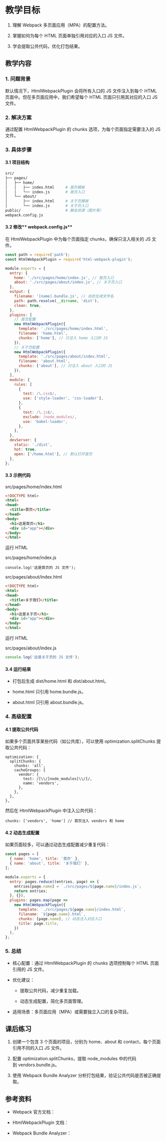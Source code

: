 # **教学目标**

1. 理解 Webpack 多页面应用（MPA）的配置方法。

1. 掌握如何为每个 HTML 页面单独引用对应的入口 JS 文件。

1. 学会提取公共代码，优化打包结果。

## **教学内容**

### **1. 问题背景**

默认情况下，HtmlWebpackPlugin 会将所有入口的 JS 文件注入到每个 HTML 页面中。但在多页面应用中，我们希望每个 HTML 页面只引用其对应的入口 JS 文件。

### **2. 解决方案**

通过配置 HtmlWebpackPlugin 的 chunks 选项，为每个页面指定需要注入的 JS 文件。

### **3. 具体步骤**

#### **3.1 项目结构**

```bash
src/
├── pages/
│   ├── home/
│   │   ├── index.html     # 首页模板
│   │   └── index.js       # 首页入口
│   └── about/
│       ├── index.html     # 关于页模板
│       └── index.js       # 关于页入口
public/                    # 静态资源（图片等）
webpack.config.js
```

#### **3.2 修改**** webpack.config.js**

在 HtmlWebpackPlugin 中为每个页面指定 chunks，确保只注入相关的 JS 文件。

```javascript
const path = require('path');
const HtmlWebpackPlugin = require('html-webpack-plugin');

module.exports = {
  entry: {
    home: './src/pages/home/index.js', // 首页入口
    about: './src/pages/about/index.js', // 关于页入口
  },
  output: {
    filename: '[name].bundle.js', // 动态生成文件名
    path: path.resolve(__dirname, 'dist'),
    clean: true,
  },
  plugins: [
    // 首页配置
    new HtmlWebpackPlugin({
      template: './src/pages/home/index.html',
      filename: 'home.html',
      chunks: ['home'], // 只注入 home 入口的 JS
    }),
    // 关于页配置
    new HtmlWebpackPlugin({
      template: './src/pages/about/index.html',
      filename: 'about.html',
      chunks: ['about'], // 只注入 about 入口的 JS
    }),
  ],
  module: {
    rules: [
      {
        test: /\.css$/,
        use: ['style-loader', 'css-loader'],
      },
      {
        test: /\.js$/,
        exclude: /node_modules/,
        use: 'babel-loader',
      },
    ],
  },
  devServer: {
    static: './dist',
    hot: true,
    open: ['/home.html'], // 默认打开首页
  },
};
```

#### **3.3 示例代码**

src/pages/home/index.html

```html
<!DOCTYPE html>
<html>
<head>
  <title>首页</title>
</head>
<body>
  <h1>这是首页</h1>
  <div id="app"></div>
</body>
</html>
```

运行 HTML

src/pages/home/index.js

```
console.log('这是首页的 JS 文件');
```

src/pages/about/index.html

```html
<!DOCTYPE html>
<html>
<head>
  <title>关于我们</title>
</head>
<body>
  <h1>这是关于页</h1>
  <div id="app"></div>
</body>
</html>
```

运行 HTML

src/pages/about/index.js

```javascript
console.log('这是关于页的 JS 文件');
```

#### **3.4 运行结果**

- 打包后生成 dist/home.html 和 dist/about.html。

- home.html 只引用 home.bundle.js。

- about.html 只引用 about.bundle.js。

### **4. 高级配置**

#### **4.1 提取公共代码**

如果多个页面共享某些代码（如公共库），可以使用 optimization.splitChunks 提取公共代码：

```
optimization: {
  splitChunks: {
    chunks: 'all',
    cacheGroups: {
      vendor: {
        test: /[\\/]node_modules[\\/]/,
        name: 'vendors',
      },
    },
  },
},
```

然后在 HtmlWebpackPlugin 中注入公共代码：

```
chunks: ['vendors', 'home'] // 首页注入 vendors 和 home
```

#### **4.2 动态生成配置**

如果页面较多，可以通过动态生成配置减少重复代码：

```javascript
const pages = [
  { name: 'home', title: '首页' },
  { name: 'about', title: '关于我们' },
];

module.exports = {
  entry: pages.reduce((entries, page) => {
    entries[page.name] = `./src/pages/${page.name}/index.js`;
    return entries;
  }, {}),
  plugins: pages.map(page => 
    new HtmlWebpackPlugin({
      template: `./src/pages/${page.name}/index.html`,
      filename: `${page.name}.html`,
      chunks: [page.name], // 动态注入对应入口
      title: page.title,
    })
  ),
};
```

### **5. 总结**

- 核心配置：通过 HtmlWebpackPlugin 的 chunks 选项控制每个 HTML 页面引用的 JS 文件。

- 优化建议：

	- 提取公共代码，减少重复加载。

	- 动态生成配置，简化多页面管理。

- 适用场景：多页面应用（MPA）或需要独立入口的复杂项目。

## **课后练习**

1. 创建一个包含 3 个页面的项目，分别为 home、about 和 contact，每个页面引用不同的入口 JS 文件。

1. 配置 optimization.splitChunks，提取 node_modules 中的代码到 vendors.bundle.js。

1. 使用 Webpack Bundle Analyzer 分析打包结果，验证公共代码是否被正确提取。

## **参考资料**

- Webpack 官方文档：

- HtmlWebpackPlugin 文档：

- Webpack Bundle Analyzer：